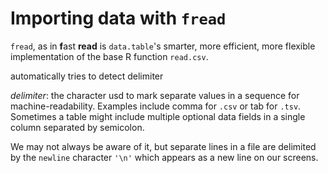 # Importing data with `fread`

`fread`, as in **f**ast **read** is `data.table`'s smarter, more efficient, more flexible implementation of the base R function `read.csv`.

automatically tries to detect delimiter

*delimiter*: the character usd to mark separate values in a sequence for machine-readability. Examples include comma for `.csv` or tab for `.tsv`. Sometimes a table might include multiple optional data fields in a single column separated by semicolon. 

We may not always be aware of it, but separate lines in a file are delimited by the `newline` character `'\n'` which appears as a new line on our screens.